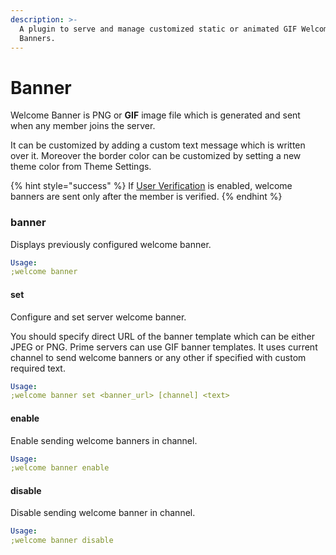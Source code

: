 ```yaml
---
description: >-
  A plugin to serve and manage customized static or animated GIF Welcome
  Banners.
---
```


# Banner

Welcome Banner is PNG or **GIF** image file which is generated and sent when any member joins the server.  
It can be customized by adding a custom text message which is written over it. Moreover the border color can be customized by setting a new theme color from Theme Settings.

{% hint style="success" %}
If [User Verification](../../moderation/user-verification.md) is enabled, welcome banners are sent only after the member is verified.
{% endhint %}

### banner

Displays previously configured welcome banner.

```yaml
Usage:
;welcome banner
```

#### set

Configure and set server welcome banner.  
You should specify direct URL of the banner template which can be either JPEG or PNG. Prime servers can use GIF banner templates. It uses current channel to send welcome banners or any other if specified with custom required text.

```yaml
Usage:
;welcome banner set <banner_url> [channel] <text>
```

#### enable

Enable sending welcome banners in channel.

```yaml
Usage:
;welcome banner enable 
```

#### disable

Disable sending welcome banner in channel.

```yaml
Usage:
;welcome banner disable
```

